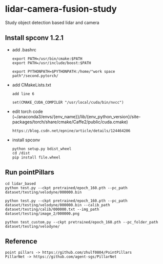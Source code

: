 # lidar-camera-fusion-study
Study object detection based lidar and camera

## Install spconv 1.2.1

* add .bashrc

	```
	export PATH=/usr/bin/cmake:$PATH
	export PATH=/usr/include/boost:$PATH

	export PYTHONPATH=$PYTHONPATH:/home/"work space path"/second.pytorch/
	```

* add CMakeLists.txt

	```
	add line 6

	set(CMAKE_CUDA_COMPILER "/usr/local/cuda/bin/nvcc")

* edit torch code  (~/anaconda3/envs/{env_name}}/lib/{env_python_version}/site-packages/torch/share/cmake/Caffe2/public/cuda.cmake)

	```
	https://blog.csdn.net/epnine/article/details/124464206
	```

* install spconv
	```
	python setup.py bdist_wheel
	cd /dist
	pip install file.wheel
	```


## Run pointPillars
	
	cd lidar_based
	python test.py --ckpt pretrained/epoch_160.pth --pc_path dataset/testing/velodyne/000000.bin

	python test.py --ckpt pretrained/epoch_160.pth --pc_path dataset/testing/velodyne/000000.bin --calib_path dataset/testing/calib/000000.txt --img_path dataset/testing/image_2/000000.png
	
	python test_custom.py --ckpt pretrained/epoch_160.pth --pc_folder_path dataset/testing/velodyne/

## Reference
	
	point pillars -> https://github.com/zhulf0804/PointPillars
	PillarNet -> https://github.com/agent-sgs/PillarNet
